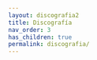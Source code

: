 ```yaml
---
layout: discografia2
title: Discografía
nav_order: 3
has_children: true
permalink: discografia/
---
```

